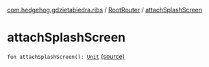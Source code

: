 [com.hedgehog.gdzietabiedra.ribs](../index.md) / [RootRouter](index.md) / [attachSplashScreen](./attach-splash-screen.md)

# attachSplashScreen

`fun attachSplashScreen(): `[`Unit`](https://kotlinlang.org/api/latest/jvm/stdlib/kotlin/-unit/index.html) [(source)](https://github.com/asvid/GdzieTaBiedra/tree/master/app/src/main/java/com/hedgehog/gdzietabiedra/ribs/RootRouter.kt#L108)